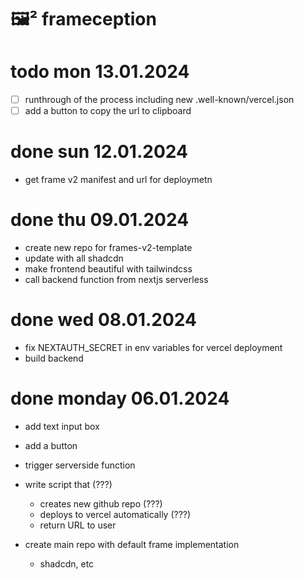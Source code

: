 # 🖼️² frameception

# todo mon 13.01.2024
- [ ] runthrough of the process including new .well-known/vercel.json
- [ ] add a button to copy the url to clipboard

# done sun 12.01.2024
- get frame v2 manifest and url for deploymetn


# done thu 09.01.2024
- create new repo for frames-v2-template 
- update with all shadcdn
- make frontend beautiful with tailwindcss
- call backend function from nextjs serverless

# done wed 08.01.2024
- fix NEXTAUTH_SECRET in env variables for vercel deployment
- build backend

# done monday 06.01.2024

- add text input box
- add a button
- trigger serverside function

- write script that (???)
    - creates new github repo (???)
    - deploys to vercel automatically (???)
    - return URL to user

- create main repo with default frame implementation
    - shadcdn, etc 



